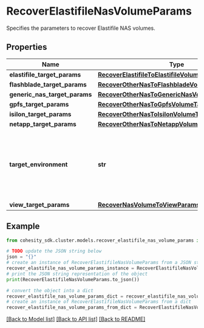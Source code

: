 # RecoverElastifileNasVolumeParams

Specifies the parameters to recover Elastifile NAS volumes.

## Properties

Name | Type | Description | Notes
------------ | ------------- | ------------- | -------------
**elastifile_target_params** | [**RecoverElastifileToElastifileVolumeTargetParams**](RecoverElastifileToElastifileVolumeTargetParams.md) |  | [optional] 
**flashblade_target_params** | [**RecoverOtherNasToFlashbladeVolumeTargetParams**](RecoverOtherNasToFlashbladeVolumeTargetParams.md) |  | [optional] 
**generic_nas_target_params** | [**RecoverOtherNasToGenericNasVolumeTargetParams**](RecoverOtherNasToGenericNasVolumeTargetParams.md) |  | [optional] 
**gpfs_target_params** | [**RecoverOtherNasToGpfsVolumeTargetParams**](RecoverOtherNasToGpfsVolumeTargetParams.md) |  | [optional] 
**isilon_target_params** | [**RecoverOtherNasToIsilonVolumeTargetParams**](RecoverOtherNasToIsilonVolumeTargetParams.md) |  | [optional] 
**netapp_target_params** | [**RecoverOtherNasToNetappVolumeTargetParams**](RecoverOtherNasToNetappVolumeTargetParams.md) |  | [optional] 
**target_environment** | **str** | Specifies the environment of the recovery target. The corresponding params below must be filled out. | 
**view_target_params** | [**RecoverNasVolumeToViewParams**](RecoverNasVolumeToViewParams.md) |  | [optional] 

## Example

```python
from cohesity_sdk.cluster.models.recover_elastifile_nas_volume_params import RecoverElastifileNasVolumeParams

# TODO update the JSON string below
json = "{}"
# create an instance of RecoverElastifileNasVolumeParams from a JSON string
recover_elastifile_nas_volume_params_instance = RecoverElastifileNasVolumeParams.from_json(json)
# print the JSON string representation of the object
print(RecoverElastifileNasVolumeParams.to_json())

# convert the object into a dict
recover_elastifile_nas_volume_params_dict = recover_elastifile_nas_volume_params_instance.to_dict()
# create an instance of RecoverElastifileNasVolumeParams from a dict
recover_elastifile_nas_volume_params_from_dict = RecoverElastifileNasVolumeParams.from_dict(recover_elastifile_nas_volume_params_dict)
```
[[Back to Model list]](../README.md#documentation-for-models) [[Back to API list]](../README.md#documentation-for-api-endpoints) [[Back to README]](../README.md)


